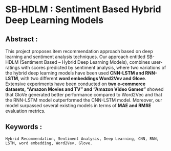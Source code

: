 # SB-HDLM : Sentiment Based Hybrid Deep Learning Models

## Abstract :
This project proposes item recommendation approach based on deep learning and sentiment analysis techniques. Our approach entitled SB-HDLM (Sentiment Based – Hybrid Deep Learning Models), combines user- ratings with scores predicted by sentiment analysis, where two variations of the hybrid deep learning models have been used **CNN-LSTM and RNN-LSTM**, with two different **word embeddings Word2Vev and Glove**. Extensive experiments have been conducted on **two e-commerce datasets, “Amazon Movies and TV” and “Amazon Video Games”** showed that GloVe generated better performance compared to Word2Vec and that the RNN-LSTM model outperformed the CNN-LSTM model. Moreover, our model surpassed several existing models in terms of **MAE and RMSE** evaluation metrics.
## Keywords : 
    Hybrid Recommendation, Sentiment Analysis, Deep Learning, CNN, RNN, LSTM, word embedding, Word2Vev, Glove.